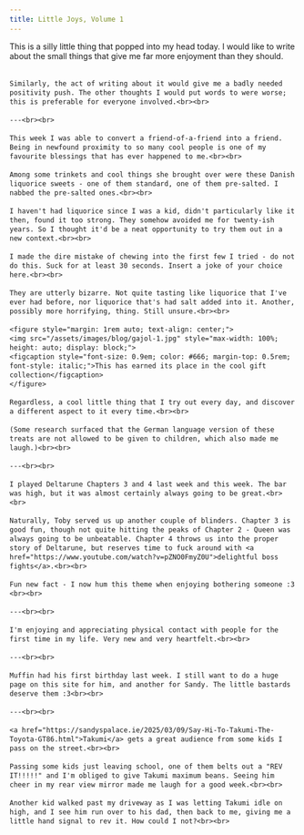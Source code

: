 ```yaml
---
title: Little Joys, Volume 1
---
```


<div>
<p>
    This is a silly little thing that popped into my head today. I would like to write about the small things that give me far more enjoyment than they should.<br><br>
    
    Similarly, the act of writing about it would give me a badly needed positivity push. The other thoughts I would put words to were worse; this is preferable for everyone involved.<br><br>

    ---<br><br>

    This week I was able to convert a friend-of-a-friend into a friend. Being in newfound proximity to so many cool people is one of my favourite blessings that has ever happened to me.<br><br>

    Among some trinkets and cool things she brought over were these Danish liquorice sweets - one of them standard, one of them pre-salted. I nabbed the pre-salted ones.<br><br>

    I haven't had liquorice since I was a kid, didn't particularly like it then, found it too strong. They somehow avoided me for twenty-ish years. So I thought it'd be a neat opportunity to try them out in a new context.<br><br>

    I made the dire mistake of chewing into the first few I tried - do not do this. Suck for at least 30 seconds. Insert a joke of your choice here.<br><br>
    
    They are utterly bizarre. Not quite tasting like liquorice that I've ever had before, nor liquorice that's had salt added into it. Another, possibly more horrifying, thing. Still unsure.<br><br>

    <figure style="margin: 1rem auto; text-align: center;">
    <img src="/assets/images/blog/gajol-1.jpg" style="max-width: 100%; height: auto; display: block;">
    <figcaption style="font-size: 0.9em; color: #666; margin-top: 0.5rem; font-style: italic;">This has earned its place in the cool gift collection</figcaption>
    </figure>

    Regardless, a cool little thing that I try out every day, and discover a different aspect to it every time.<br><br>

    (Some research surfaced that the German language version of these treats are not allowed to be given to children, which also made me laugh.)<br><br>

    ---<br><br>

    I played Deltarune Chapters 3 and 4 last week and this week. The bar was high, but it was almost certainly always going to be great.<br><br>

    Naturally, Toby served us up another couple of blinders. Chapter 3 is good fun, though not quite hitting the peaks of Chapter 2 - Queen was always going to be unbeatable. Chapter 4 throws us into the proper story of Deltarune, but reserves time to fuck around with <a href="https://www.youtube.com/watch?v=pZNO0FmyZ0U">delightful boss fights</a>.<br><br>

    Fun new fact - I now hum this theme when enjoying bothering someone :3 <br><br>

    ---<br><br>

    I'm enjoying and appreciating physical contact with people for the first time in my life. Very new and very heartfelt.<br><br> 

    ---<br><br>

    Muffin had his first birthday last week. I still want to do a huge page on this site for him, and another for Sandy. The little bastards deserve them :3<br><br>

    ---<br><br>

    <a href="https://sandyspalace.ie/2025/03/09/Say-Hi-To-Takumi-The-Toyota-GT86.html">Takumi</a> gets a great audience from some kids I pass on the street.<br><br>

    Passing some kids just leaving school, one of them belts out a "REV IT!!!!!" and I'm obliged to give Takumi maximum beans. Seeing him cheer in my rear view mirror made me laugh for a good week.<br><br>

    Another kid walked past my driveway as I was letting Takumi idle on high, and I see him run over to his dad, then back to me, giving me a little hand signal to rev it. How could I not?<br><br>

</p>
</div>